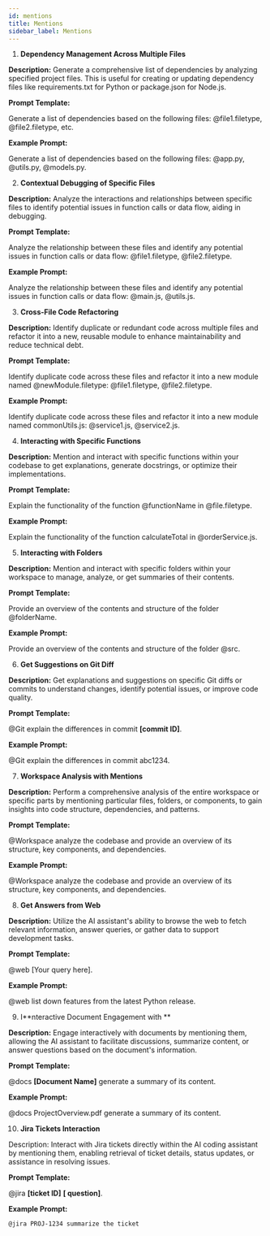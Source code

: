```yaml
---
id: mentions
title: Mentions
sidebar_label: Mentions
---
```

1. **Dependency Management Across Multiple Files**

**Description:** Generate a comprehensive list of dependencies by analyzing specified project files. This is useful for creating or updating dependency files like requirements.txt for Python or package.json for Node.js.

**Prompt Template:**

Generate a list of dependencies based on the following files: 
@file1.filetype, @file2.filetype, etc.



**Example Prompt:**

Generate a list of dependencies based on the following files: 
@app.py, @utils.py, @models.py.



2. **Contextual Debugging of Specific Files**

**Description:** Analyze the interactions and relationships between specific files to identify potential issues in function calls or data flow, aiding in debugging.

**Prompt Template:**

Analyze the relationship between these files and identify any potential issues
 in function calls or data flow: @file1.filetype, @file2.filetype.



**Example Prompt:**

Analyze the relationship between these files and identify any potential issues
 in function calls or data flow: @main.js, @utils.js.



3. **Cross-File Code Refactoring**

**Description:** Identify duplicate or redundant code across multiple files and refactor it into a new, reusable module to enhance maintainability and reduce technical debt.

**Prompt Template:**

Identify duplicate code across these files and refactor it into
 a new module named @newModule.filetype: @file1.filetype, @file2.filetype.



**Example Prompt:**

Identify duplicate code across these files and refactor it into
 a new module named commonUtils.js: @service1.js, @service2.js.



4. **Interacting with Specific Functions**

**Description:** Mention and interact with specific functions within your codebase to get explanations, generate docstrings, or optimize their implementations.

**Prompt Template:**

Explain the functionality of the function @functionName in @file.filetype.



**Example Prompt:**

Explain the functionality of the function calculateTotal in @orderService.js.



5. **Interacting with Folders**

**Description:** Mention and interact with specific folders within your workspace to manage, analyze, or get summaries of their contents.

**Prompt Template:**

Provide an overview of the contents and structure of the folder @folderName.



**Example Prompt:**

Provide an overview of the contents and structure of the folder @src.



6. **Get Suggestions on Git Diff**

**Description:** Get explanations and suggestions on specific Git diffs or commits to understand changes, identify potential issues, or improve code quality.

**Prompt Template:**

@Git explain the differences in commit **[commit ID]**.



**Example Prompt:**

@Git explain the differences in commit abc1234.



7. **Workspace Analysis with Mentions**

**Description:** Perform a comprehensive analysis of the entire workspace or specific parts by mentioning particular files, folders, or components, to gain insights into code structure, dependencies, and patterns.

**Prompt Template:**

@Workspace analyze the codebase and provide an overview of its structure,
 key components, and dependencies.



**Example Prompt:**

@Workspace analyze the codebase and provide an overview of its structure,
 key components, and dependencies.



8. **Get Answers from Web**

**Description:** Utilize the AI assistant's ability to browse the web to fetch relevant information, answer queries, or gather data to support development tasks.

**Prompt Template:**

@web [Your query here].



**Example Prompt:**

@web list down features from the latest Python release.



9. I**nteractive Document Engagement with **

**Description:** Engage interactively with documents by mentioning them, allowing the AI assistant to facilitate discussions, summarize content, or answer questions based on the document's information.

**Prompt Template:**

@docs **[Document Name]** generate a summary of its content.



**Example Prompt:**

@docs ProjectOverview.pdf generate a summary of its content.



10. **Jira Tickets Interaction**

Description: Interact with Jira tickets directly within the AI coding assistant by mentioning them, enabling retrieval of ticket details, status updates, or assistance in resolving issues.

**Prompt Template:**

@jira **[ticket ID]** **[ question]**.



**Example Prompt:**

```@jira PROJ-1234 summarize the ticket```

